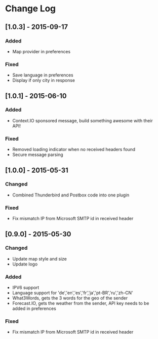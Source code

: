 # Change Log

## [1.0.3] - 2015-09-17

### Added
- Map provider in preferences

### Fixed
- Save language in preferences
- Display if only city in response

## [1.0.1] - 2015-06-10
### Added
- Context.IO sponsored message, build something awesome with their API!

### Fixed
- Removed loading indicator when no received headers found
- Secure message parsing

## [1.0.0] - 2015-05-31
### Changed
- Combined Thunderbird and Postbox code into one plugin

### Fixed
- Fix mismatch IP from Microsoft SMTP id in received header

## [0.9.0] - 2015-05-30
### Changed
- Update map style and size
- Update logo

### Added
- IPV6 support
- Language support for 'de','en','es','fr','ja','pt-BR','ru','zh-CN'
- What3Words, gets the 3 words for the geo of the sender
- Forecast.IO, gets the weather from the sender, API key needs to be added in preferences

### Fixed
- Fix mismatch IP from Microsoft SMTP id in received header
